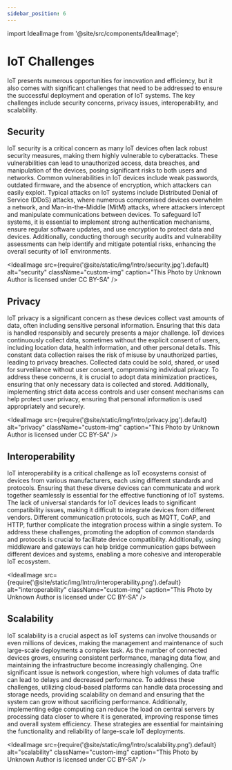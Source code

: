 ```yaml
---
sidebar_position: 6
---
```

import IdealImage from '@site/src/components/IdealImage';

# IoT Challenges
<div style={{ textAlign: "justify" }}>
IoT presents numerous opportunities for innovation and efficiency, but it also comes with significant challenges that need to be addressed to ensure the successful deployment and operation of IoT systems. The key challenges include security concerns, privacy issues, interoperability, and scalability.

## Security
IoT security is a critical concern as many IoT devices often lack robust security measures, making them highly vulnerable to cyberattacks. These vulnerabilities can lead to unauthorized access, data breaches, and manipulation of the devices, posing significant risks to both users and networks. Common vulnerabilities in IoT devices include weak passwords, outdated firmware, and the absence of encryption, which attackers can easily exploit. Typical attacks on IoT systems include Distributed Denial of Service (DDoS) attacks, where numerous compromised devices overwhelm a network, and Man-in-the-Middle (MitM) attacks, where attackers intercept and manipulate communications between devices. To safeguard IoT systems, it is essential to implement strong authentication mechanisms, ensure regular software updates, and use encryption to protect data and devices. Additionally, conducting thorough security audits and vulnerability assessments can help identify and mitigate potential risks, enhancing the overall security of IoT environments.

<IdealImage 
  src={require('@site/static/img/Intro/security.jpg').default} 
  alt="security" 
  className="custom-img" 
  caption="This Photo by Unknown Author is licensed under CC BY-SA" 
/>

## Privacy

IoT privacy is a significant concern as these devices collect vast amounts of data, often including sensitive personal information. Ensuring that this data is handled responsibly and securely presents a major challenge. IoT devices continuously collect data, sometimes without the explicit consent of users, including location data, health information, and other personal details. This constant data collection raises the risk of misuse by unauthorized parties, leading to privacy breaches. Collected data could be sold, shared, or used for surveillance without user consent, compromising individual privacy. To address these concerns, it is crucial to adopt data minimization practices, ensuring that only necessary data is collected and stored. Additionally, implementing strict data access controls and user consent mechanisms can help protect user privacy, ensuring that personal information is used appropriately and securely.

<IdealImage 
  src={require('@site/static/img/Intro/privacy.jpg').default} 
  alt="privacy" 
  className="custom-img" 
  caption="This Photo by Unknown Author is licensed under CC BY-SA" 
/>

## Interoperability

IoT interoperability is a critical challenge as IoT ecosystems consist of devices from various manufacturers, each using different standards and protocols. Ensuring that these diverse devices can communicate and work together seamlessly is essential for the effective functioning of IoT systems. The lack of universal standards for IoT devices leads to significant compatibility issues, making it difficult to integrate devices from different vendors. Different communication protocols, such as MQTT, CoAP, and HTTP, further complicate the integration process within a single system. To address these challenges, promoting the adoption of common standards and protocols is crucial to facilitate device compatibility. Additionally, using middleware and gateways can help bridge communication gaps between different devices and systems, enabling a more cohesive and interoperable IoT ecosystem.

<IdealImage 
  src={require('@site/static/img/Intro/interoperability.png').default} 
  alt="interoperability" 
  className="custom-img" 
  caption="This Photo by Unknown Author is licensed under CC BY-SA" 
/>

## Scalability
IoT scalability is a crucial aspect as IoT systems can involve thousands or even millions of devices, making the management and maintenance of such large-scale deployments a complex task. As the number of connected devices grows, ensuring consistent performance, managing data flow, and maintaining the infrastructure become increasingly challenging. One significant issue is network congestion, where high volumes of data traffic can lead to delays and decreased performance. To address these challenges, utilizing cloud-based platforms can handle data processing and storage needs, providing scalability on demand and ensuring that the system can grow without sacrificing performance. Additionally, implementing edge computing can reduce the load on central servers by processing data closer to where it is generated, improving response times and overall system efficiency. These strategies are essential for maintaining the functionality and reliability of large-scale IoT deployments.

<IdealImage 
  src={require('@site/static/img/Intro/scalability.png').default} 
  alt="scalability" 
  className="custom-img" 
  caption="This Photo by Unknown Author is licensed under CC BY-SA" 
/>

</div>